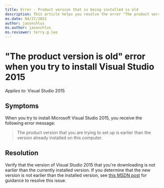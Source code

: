```yaml
---
title: Error - Product version that is being installed is old
description: This article helps you resolve the error "The product version is old" when you try to install Visual Studio 2015.
ms.date: 04/27/2022
author: jasonchlus
ms.author: jasonchlus
ms.reviewer: terry.g.lee
---
```


# "The product version is old" error when you try to install Visual Studio 2015

_Applies to:_&nbsp;Visual Studio 2015

## Symptoms

When you try to install Microsoft Visual Studio 2015, you receive the following error message:

> The product version that you are trying to set up is earlier than the version already installed on this computer.
## Resolution

Verify that the version of Visual Studio 2015 that you're downloading is not earlier than the currently installed version. If you determine that the new version is not earlier than the installed version, see [this MSDN post](https://social.msdn.microsoft.com/Forums/abaecb1a-2ed6-4c9d-9676-794039ba3422/visual-studio-community-2015-setup-blocked-the-product-version-that-you-are-trying-to-set-up-is?forum=vssetup) for guidance to resolve this issue.
